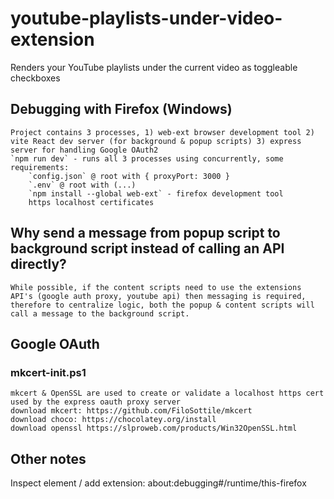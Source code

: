# youtube-playlists-under-video-extension

Renders your YouTube playlists under the current video as toggleable checkboxes

## Debugging with Firefox (Windows)
    Project contains 3 processes, 1) web-ext browser development tool 2) vite React dev server (for background & popup scripts) 3) express server for handling Google OAuth2
    `npm run dev` - runs all 3 processes using concurrently, some requirements:
        `config.json` @ root with { proxyPort: 3000 }
        `.env` @ root with (...)
        `npm install --global web-ext` - firefox development tool
        https localhost certificates

## Why send a message from popup script to background script instead of calling an API directly?
    While possible, if the content scripts need to use the extensions API's (google auth proxy, youtube api) then messaging is required,
    therefore to centralize logic, both the popup & content scripts will call a message to the background script.

## Google OAuth
    

### mkcert-init.ps1
    mkcert & OpenSSL are used to create or validate a localhost https cert used by the express oauth proxy server
    download mkcert: https://github.com/FiloSottile/mkcert
    download choco: https://chocolatey.org/install
    download openssl https://slproweb.com/products/Win32OpenSSL.html
    
## Other notes

Inspect element / add extension:
    about:debugging#/runtime/this-firefox